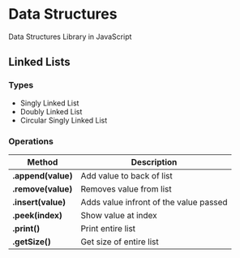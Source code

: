 # Data Structures
Data Structures Library in JavaScript

## Linked Lists
### Types
* Singly Linked List
* Doubly Linked List
* Circular Singly Linked List
### Operations
| Method    | Description      |
| -------- | --------------|
| **.append(value)**   | Add value to back of list |
| **.remove(value)**   | Removes value from list |
| **.insert(value)**   | Adds value infront of the value passed |
| **.peek(index)**   | Show value at index |
| **.print()**   | Print entire list |
| **.getSize()**   | Get size of entire list|
